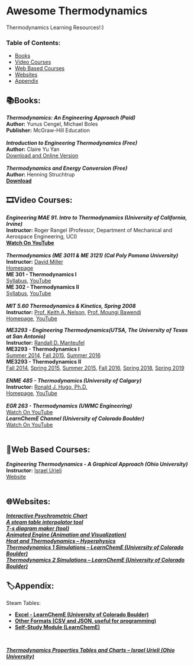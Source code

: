 # Awesome Thermodynamics
Thermodynamics Learning Resources!:)

### **Table of Contents:**
* [Books](#booksbooks)
* [Video Courses](#film_stripvideo-courses)
* [Web Based Courses](#open_bookweb-based-courses)
* [Websites](#globe_with_meridianswebsites)
* [Appendix](#labelappendix)


## :books:Books:
***Thermodynamics: An Engineering Approach (Paid)*** <br />
**Author:** Yunus Cengel, Michael Boles <br />
**Publisher:** McGraw-Hill Education <br />
 <br />
***Introduction to Engineering Thermodynamics (Free)*** <br />
**Author:** Claire Yu Yan <br />
[Download and Online Version](https://eng.libretexts.org/Bookshelves/Mechanical_Engineering/Introduction_to_Engineering_Thermodynamics_(Yan)) <br />
 <br />
***Thermodynamics and Energy Conversion (Free)*** <br />
**Author:** Henning Struchtrup <br />
[**Download**](https://link.springer.com/book/10.1007/978-3-662-43715-5) <br />


## :film_strip:Video Courses: 

***Engineering MAE 91. Intro to Thermodynamics (University of California, Irvine)*** <br />
**Instructor:** Roger Rangel (Professor, Department of Mechanical and Aerospace Engineering, UCI) <br />
[**Watch On YouTube**](https://youtube.com/playlist?list=PLqOZ6FD_RQ7lRjgvvbv9t92I-P0_i_9Dj) <br />
 <br />
***Thermodynamics (ME 3011 & ME 3121) (Cal Poly Pomona University)*** <br />
**Instructor:** [David Miller](https://www.cpp.edu/engineering/me/faculty-info/miller.shtml) <br />
[Homepage](https://www.cpp.edu/meonline/thermodynamics.shtml) <br />
**ME 301 - Thermodynamics I** <br />
[Syllabus](https://www.cpp.edu/meonline/Documents/Syllabus-Thermodynamics-I-Winter-2017.docx), [YouTube](https://youtube.com/playlist?list=PLZOZfX_TaWAH3zDurz4ds7jMFzhxhfKZV) <br />
**ME 302 - Thermodynamics II** <br />
[Syllabus](https://www.cpp.edu/meonline/syllabus-thermodynamics-ii-spring-2018.docx), [YouTube](https://youtube.com/playlist?list=PLZOZfX_TaWAEraLrZ71gGVWTtzf4SmVTJ) <br />
 <br />
***MIT 5.60 Thermodynamics & Kinetics, Spring 2008*** <br />
**Instructor:** [Prof. Keith A. Nelson](https://nelson.mit.edu/keith-nelson), [Prof. Moungi Bawendi](https://chemistry.mit.edu/profile/moungi-bawendi/) <br />
[Homepage](https://ocw.mit.edu/courses/5-60-thermodynamics-kinetics-spring-2008/), [YouTube](https://youtube.com/playlist?list=PLA62087102CC93765) <br />

***ME3293 - Engineering Thermodynamics(UTSA, The University of Texas at San Antonio)*** <br />
**Instructor:** [Randall D. Manteufel](https://ceid.utsa.edu/mechanical/team/randall-d-manteufel-ph-d/) <br />
**ME3293 - Thermodynamics I** <br />
[Summer 2014](https://youtube.com/playlist?list=PL_ZIJMd-rNhVw0W2ZQi7tzDnNaek5ZrPp), 
[Fall 2015](https://youtube.com/playlist?list=PL_ZIJMd-rNhUYw-usVCZIdoTaiyG4vp2S), 
[Summer 2016](https://youtube.com/playlist?list=PL_ZIJMd-rNhU06ftounT8CVKy6gZ2uxg4) <br />
**ME3293 - Thermodynamics II** <br />
[Fall 2014](https://youtube.com/playlist?list=PL_ZIJMd-rNhX8IqCs98CLSYGSLyHUX3O7), 
[Spring 2015](https://www.youtube.com/playlist?list=PL_ZIJMd-rNhXCR9ovJmMm1SEp4sSNF3sP), 
[Summer 2015](https://www.youtube.com/playlist?list=PL_ZIJMd-rNhU4KrooPW7T_k1nezo85Ng6), 
[Fall 2016](https://www.youtube.com/playlist?list=PL_ZIJMd-rNhUFu7O4iCl3wX058zpLAcZw), 
[Spring 2018](https://www.youtube.com/playlist?list=PL_ZIJMd-rNhUZW084OSVYwbkYgxXqe0jH), 
[Spring 2019](https://youtube.com/playlist?list=PL_ZIJMd-rNhW1hjzP9PexTRYzQR9Micsq) <br />
 <br />
***ENME 485 - Thermodynamics (University of Calgary)*** <br />
**Instructor:** [Ronald J. Hugo, Ph.D.](http://people.ucalgary.ca/~hugo/) <br />
[Homepage](https://people.ucalgary.ca/~hugo/WEBPAGES/thermodynamics/thermo_lecture_list.html), [YouTube](https://www.youtube.com/@ronhugo6225/playlists) <br />
 <br />
***EGR 263 - Thermodynamics (UWMC Engineering)*** <br />
[Watch On YouTube](https://youtube.com/playlist?list=PLmjeuPDHP7zAgkbNhvk8l9udV5Uu9Uxas)
 <br />
***LearnChemE Channel (University of Colorado Boulder)*** <br />
[Watch On YouTube](https://www.youtube.com/user/LearnChemE/playlists) <br />
 <br />
## :open_book:Web Based Courses: 

***Engineering Thermodynamics - A Graphical Approach (Ohio University)*** <br />
**Instructor:** [Israel Urieli](https://www.ohio.edu/mechanical-faculty/urieli/index.html) <br />
[Website](https://www.ohio.edu/mechanical/thermo/) <br />
 <br />
 
## :globe_with_meridians:Websites:

[***Interactive Psychrometric Chart***](https://drajmarsh.bitbucket.io/psychro-chart2d.html) <br />
[***A steam table interpolator tool***](http://www.steam-tables.com/) <br />
[***T-s diagram maker (tool)***](https://laurentsiino.github.io/Ts-diagram-maker/Tsdiagram/index.html) <br />
[***Animated Engine (Animation and Visualization)***](http://animatedengines.com/) <br />
[***Heat and Thermodynamics – Hyperphysics***](http://hyperphysics.phy-astr.gsu.edu/hbase/heacon.html#heacon) <br />
[***Thermodynamics 1 Simulations – LearnChemE (University of Colorado Boulder)***](https://learncheme.com/simulations/thermodynamics/thermo-1/) <br />
[***Thermodynamics 2 Simulations – LearnChemE (University of Colorado Boulder)***](https://learncheme.com/simulations/thermodynamics/thermo-2/) <br />



## :label:Appendix:
Steam Tables: 
* [**Excel - LearnChemE (University of Colorado Boulder)**](https://learncheme.com/wp-content/uploads/2022/11/Steam_Tables_1.21.xlsx)
* [**Other Formats (CSV and JSON, useful for programming)**](https://learncheme.com/student-resources/steam-tables/) 
* [**Self-Study Module (LearnChemE)**](https://learncheme.com/quiz-yourself/interactive-self-study-modules/steam-tables/steam-tables-introduction/)
 <br />
 
[***Thermodynamics Properties Tables and Charts – Israel Urieli (Ohio University)***](https://www.ohio.edu/mechanical/thermo/Thermo%20Properties%20Tables.pdf)
